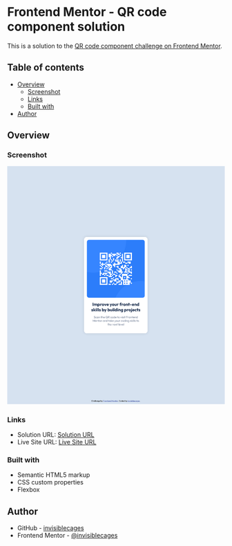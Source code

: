 # Frontend Mentor - QR code component solution

This is a solution to the [QR code component challenge on Frontend Mentor](https://www.frontendmentor.io/challenges/qr-code-component-iux_sIO_H).

## Table of contents

- [Overview](#overview)
  - [Screenshot](#screenshot)
  - [Links](#links)
  - [Built with](#built-with)
- [Author](#author)

## Overview

### Screenshot

![](./images/screenshot.png)

### Links

- Solution URL: [Solution URL](https://github.com/invisiblecages/frontendmentor-challenges/tree/main/qr-code-component-main)
- Live Site URL: [Live Site URL](https://invisiblecages.github.io/frontendmentor-challenges/qr-code-component/)

### Built with

- Semantic HTML5 markup
- CSS custom properties
- Flexbox

## Author

- GitHub - [invisiblecages](https://github.com/invisiblecages)
- Frontend Mentor - [@invisiblecages](https://www.frontendmentor.io/profile/invisiblecages)
